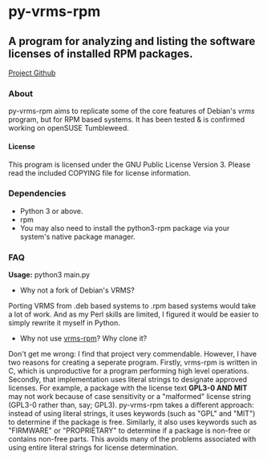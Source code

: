 # py-vrms-rpm
## A program for analyzing and listing the software licenses of installed RPM packages.
[Project Github](https://github.com/christianitis/py-vrms-rpm)

### About
py-vrms-rpm aims to replicate some of the core features of Debian's _vrms_ program, but for RPM based systems.
It has been tested & is confirmed working on openSUSE Tumbleweed.

#### License
This program is licensed under the GNU Public License Version 3. 
Please read the included COPYING file for license information.

### Dependencies
* Python 3 or above.
* rpm 
* You may also need to install the python3-rpm package via your system's native package manager.

### FAQ
**Usage:** python3 main.py

* Why not a fork of Debian's VRMS?

Porting VRMS from .deb based systems to .rpm based systems would take a lot of work. And as my Perl skills are
limited, I figured it would be easier to simply rewrite it myself in Python.

* Why not use [vrms-rpm](https://github.com/suve/vrms-rpm)? Why clone it?

Don't get me wrong: I find that project very commendable. However, I have two reasons for creating a seperate program.
Firstly, vrms-rpm is written in C, which is unproductive for a program performing high level operations.
Secondly, that implementation uses literal strings to designate approved licenses. For example, a package with
the license text **GPL3-0 AND MIT** may not work because of case sensitivity or a "malformed" license string (GPL3-0 rather
than, say; GPL3). py-vrms-rpm takes a different approach: instead of using literal strings, it uses keywords (such as
"GPL" and "MIT") to determine if the package is free. Similarly, it also uses keywords such as "FIRMWARE" or "PROPRIETARY"
to determine if a package is non-free or contains non-free parts. This avoids many of the problems associated with using
entire literal strings for license determination.